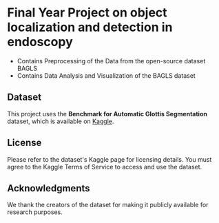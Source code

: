 # Final Year Project on object localization and detection in endoscopy

- Contains Preprocessing of the Data from the open-source dataset BAGLS
- Contains Data Analysis and Visualization of the BAGLS dataset

## Dataset

This project uses the **Benchmark for Automatic Glottis Segmentation** dataset, which is available on [Kaggle](https://www.kaggle.com/datasets/gomezp/benchmark-for-automatic-glottis-segmentation).

## License

Please refer to the dataset's Kaggle page for licensing details. You must agree to the Kaggle Terms of Service to access and use the dataset.

## Acknowledgments

We thank the creators of the dataset for making it publicly available for research purposes.
